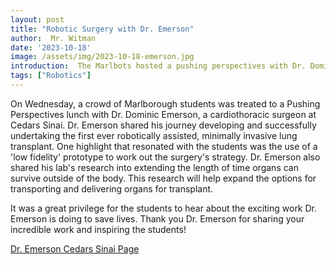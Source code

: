 ```yaml
---
layout: post
title: "Robotic Surgery with Dr. Emerson"
author:  Mr. Witman
date: '2023-10-18'
image: /assets/img/2023-10-18-emerson.jpg
introduction:  The Marlbots hosted a pushing perspectives with Dr. Dominic Emerson, a robotic surgery expert who performed the first robotic assisted, minimally invasive lung transplant.
tags: ["Robotics"]
---
```


On Wednesday, a crowd of Marlborough students was treated to a Pushing Perspectives lunch with Dr. Dominic Emerson, a cardiothoracic surgeon at Cedars Sinai. Dr. Emerson shared his journey developing and successfully undertaking the first ever robotically assisted, minimally invasive lung transplant. One highlight that resonated with the students was the use of a 'low fidelity' prototype to work out the surgery's strategy. Dr. Emerson also shared his lab's research into extending the length of time organs can survive outside of the body. This research will help expand the options for transporting and delivering organs for transplant.   

It was a great privilege for the students to hear about the exciting work Dr. Emerson is doing to save lives. Thank you Dr. Emerson for sharing your incredible work and inspiring the students!

[Dr. Emerson Cedars Sinai Page](https://www.cedars-sinai.org/provider/dominic-emerson-221913.html)
